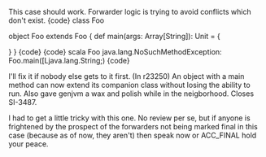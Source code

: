 This case should work.  Forwarder logic is trying to avoid conflicts which don't exist.
{code}
class Foo

object Foo extends Foo {
  def main(args: Array[String]): Unit = {
    
  }
}
{code}
{code}
scala Foo
java.lang.NoSuchMethodException: Foo.main([Ljava.lang.String;)
{code}

I'll fix it if nobody else gets to it first.
(In r23250) An object with a main method can now extend its companion class
without losing the ability to run.  Also gave genjvm a wax and
polish while in the neigborhood.  Closes SI-3487.

I had to get a little tricky with this one.  No review per se,
but if anyone is frightened by the prospect of the forwarders not
being marked final in this case (because as of now, they aren't)
then speak now or ACC_FINAL hold your peace.
